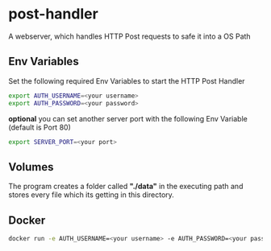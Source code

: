 # post-handler
A webserver, which handles HTTP Post requests to safe it into a OS Path

## Env Variables
Set the following required Env Variables to start the HTTP Post Handler
```bash
export AUTH_USERNAME=<your username>
export AUTH_PASSWORD=<your password>
```
**optional** you can set another server port with the following Env Variable (default is Port 80)
```bash
export SERVER_PORT=<your port>
```

## Volumes
The program creates a folder called **"./data"** in the executing path and stores every file which its getting in this directory.

## Docker
```bash
docker run -e AUTH_USERNAME=<your username> -e AUTH_PASSWORD=<your password> -v /data:/app/data -p 80:80
```